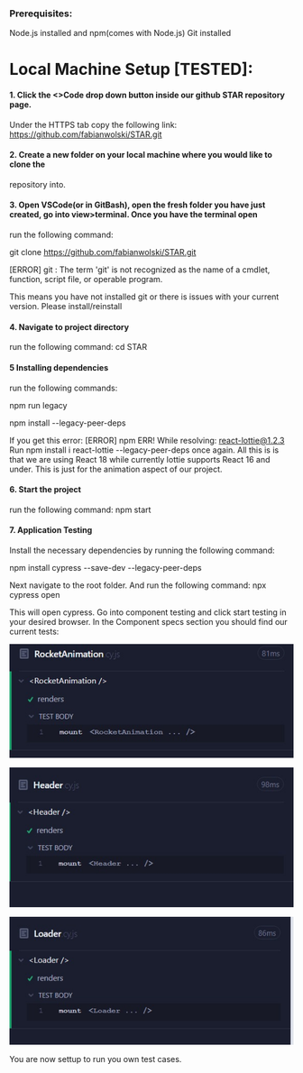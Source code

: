 ### Prerequisites:
Node.js installed and npm(comes with Node.js)
Git installed

# Local Machine Setup [TESTED]:

#### 1. Click the <>Code drop down button inside our github STAR repository page.
Under the HTTPS tab copy the following link:
https://github.com/fabianwolski/STAR.git

#### 2. Create a new folder on your local machine where you would like to clone the
repository into.

#### 3. Open VSCode(or in GitBash), open the fresh folder you have just created, go into view>terminal. Once you have the terminal open
run the following command:

git clone https://github.com/fabianwolski/STAR.git

[ERROR] git : The term 'git' is not recognized as the name of a cmdlet, function, script file, or 
operable program.

This means you have not installed git or there is issues with your current version. Please install/reinstall

#### 4. Navigate to project directory
run the following command:
cd STAR

#### 5 Installing dependencies
run the following commands:

npm run legacy

npm install --legacy-peer-deps

If you get this error: 
[ERROR] npm ERR! While resolving: react-lottie@1.2.3
Run npm install i react-lottie --legacy-peer-deps once again.
All this is is that we are using React 18 while currently lottie supports React 16 and under.
This is just for the animation aspect of our project.

#### 6. Start the project
run the following command:
npm start

#### 7. Application Testing
Install the necessary dependencies by running the following command:

npm install cypress --save-dev --legacy-peer-deps

Next navigate to the root folder. And run the following command:
npx cypress open

This will open cypress. Go into component testing and click start testing in your desired browser. 
In the Component specs section you should find our current tests:

![Alt text](<cypress/downloads/Web capture_15-12-2023_10439_localhost.jpeg>)

![Alt text](<cypress/downloads/Web capture_15-12-2023_104254_localhost.jpeg>)

![Alt text](<cypress/downloads/Web capture_15-12-2023_104331_localhost.jpeg>)

You are now settup to run you own test cases.
